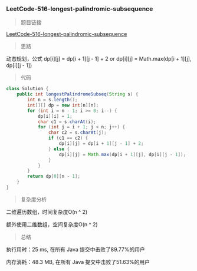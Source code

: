 ### LeetCode-516-longest-palindromic-subsequence

> 题目链接

[LeetCode-516-longest-palindromic-subsequence](https://leetcode-cn.com/problems/longest-palindromic-subsequence/)

> 思路

动态规划，公式 dp[i][j] = dp[i + 1][j - 1] + 2 or dp[i][j] = Math.max(dp[i + 1][j], dp[i][j - 1])

> 代码

```java
class Solution {
    public int longestPalindromeSubseq(String s) {
        int n = s.length();
        int[][] dp = new int[n][n];
        for (int i = n - 1; i >= 0; i--) {
            dp[i][i] = 1;
            char c1 = s.charAt(i);
            for (int j = i + 1; j < n; j++) {
                char c2 = s.charAt(j);
                if (c1 == c2) {
                    dp[i][j] = dp[i + 1][j - 1] + 2;
                } else {
                    dp[i][j] = Math.max(dp[i + 1][j], dp[i][j - 1]);
                }
            }
        }
        return dp[0][n - 1];
    }
}
```

> 复杂度分析

二维遍历数组，时间复杂度O(n ^ 2)

额外使用二维数组，空间复杂度O(n ^ 2)

> 总结

执行用时：25 ms, 在所有 Java 提交中击败了89.77%的用户

内存消耗：48.3 MB, 在所有 Java 提交中击败了51.63%的用户
